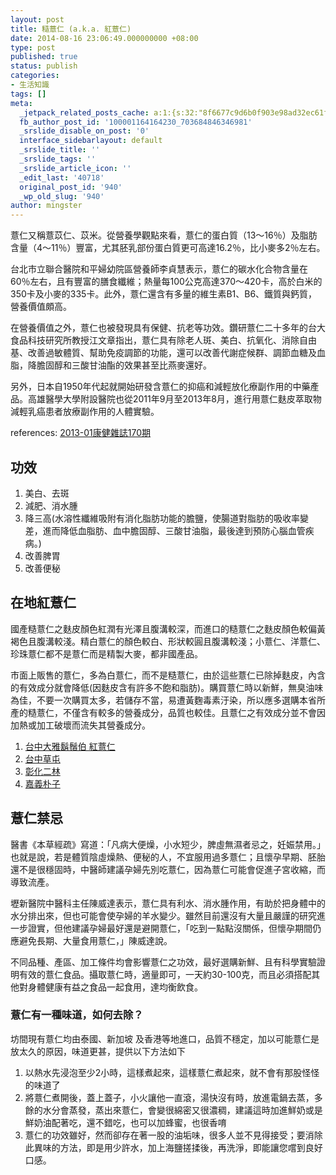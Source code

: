 ```yaml
---
layout: post
title: 糙薏仁 (a.k.a. 紅薏仁)
date: 2014-08-16 23:06:49.000000000 +08:00
type: post
published: true
status: publish
categories:
- 生活知識
tags: []
meta:
  _jetpack_related_posts_cache: a:1:{s:32:"8f6677c9d6b0f903e98ad32ec61f8deb";a:2:{s:7:"expires";i:1456526025;s:7:"payload";a:3:{i:0;a:1:{s:2:"id";i:107;}i:1;a:1:{s:2:"id";i:512;}i:2;a:1:{s:2:"id";i:58;}}}}
  fb_author_post_id: '100001164164230_703684846346981'
  _srslide_disable_on_post: '0'
  interface_sidebarlayout: default
  _srslide_title: ''
  _srslide_tags: ''
  _srslide_article_icon: ''
  _edit_last: '40718'
  original_post_id: '940'
  _wp_old_slug: '940'
author: mingster
---
```

<p>薏仁又稱薏苡仁、苡米。從營養學觀點來看，薏仁的蛋白質（13～16％）及脂肪含量（4～11％）豐富，尤其胚乳部份蛋白質更可高達16.2％，比小麥多2％左右。</p>
<p>台北市立聯合醫院和平婦幼院區營養師李貞慧表示，薏仁的碳水化合物含量在60％左右，且有豐富的膳食纖維；熱量每100公克高達370～420卡，高於白米的350卡及小麥的335卡。此外，薏仁還含有多量的維生素B1、B6、鐵質與鈣質，營養價值頗高。</p>
<p>在營養價值之外，薏仁也被發現具有保健、抗老等功效。鑽研薏仁二十多年的台大食品科技研究所教授江文章指出，薏仁具有除老人斑、美白、抗氧化、消除自由 基、改善過敏體質、幫助免疫調節的功能，還可以改善代謝症候群、調節血糖及血脂，降膽固醇和三酸甘油酯的效果甚至比燕麥還好。</p>
<p>另外，日本自1950年代起就開始研發含薏仁的抑癌和減輕放化療副作用的中藥產品。高雄醫學大學附設醫院也從2011年9月至2013年8月，進行用薏仁麩皮萃取物減輕乳癌患者放療副作用的人體實驗。</p>
<p>references: <a href="http://www.commonhealth.com.tw/article/article.action?id=5046086&amp;page=1">2013-01康健雜誌170期</a></p>
<h2>功效</h2>
<ol>
<li>美白、去斑</li>
<li>減肥、消水腫</li>
<li>降三高(水溶性纖維吸附有消化脂肪功能的膽鹽，使腸道對脂肪的吸收率變差，進而降低血脂肪、血中膽固醇、三酸甘油脂，最後達到預防心腦血管疾病。)</li>
<li>改善脾胃</li>
<li>改善便秘</li>
</ol>
<h2>在地紅薏仁</h2>
<p>國產糙薏仁之麩皮顏色紅潤有光澤且腹溝較深，而進口的糙薏仁之麩皮顏色較偏黃褐色且腹溝較淺。精白薏仁的顏色較白、形狀較圓且腹溝較淺；小薏仁、洋薏仁、珍珠薏仁都不是薏仁而是精製大麥，都非國產品。</p>
<p>市面上販售的薏仁，多為白薏仁，而不是糙薏仁，由於這些薏仁已除掉麩皮，內含的有效成分就會降低(因麩皮含有許多不飽和脂肪)。購買薏仁時以新鮮，無臭油味為佳，不要一次購買太多，若儲存不當，易遭黃麴毒素汙染，所以應多選購本省所產的糙薏仁，不僅含有較多的營養成分，品質也較佳。且薏仁之有效成分並不會因加熱或加工破壞而流失其營養成分。</p>
<ol>
<li><a title="大雅鬍鬚伯 紅薏仁" href="http://www.xn--nmqu14inmf.com/proview.php?fkid=&amp;skid=&amp;pdid=170" target="_blank">台中大雅鬍鬚伯 紅薏仁</a></li>
<li><a href="http://www.newsmarket.com.tw/shop/?product=%E6%9C%89%E6%A9%9F%E7%B4%85%E8%96%8F%E4%BB%81%E7%B2%92" target="_blank">台中草屯</a></li>
<li><a href="http://www.rlfa.org.tw/main.asp?item=32&amp;MasterID=38" target="_blank">彰化二林</a></li>
<li><a href="http://shop.polon.org.tw/plant.asp?i_id=4&amp;sub_itemid=14" target="_blank">嘉義朴子</a></li>
</ol>
<h2>薏仁禁忌</h2>
<p>醫書《本草經疏》寫道：「凡病大便燥，小水短少，脾虛無濕者忌之，妊娠禁用。」也就是說，若是體質陰虛燥熱、便秘的人，不宜服用過多薏仁；且懷孕早期、胚胎還不是很穩固時，中醫師建議孕婦先別吃薏仁，因為薏仁可能會促進子宮收縮，而導致流產。</p>
<p>壢新醫院中醫科主任陳威達表示，薏仁具有利水、消水腫作用，有助於把身體中的水分排出來，但也可能會使孕婦的羊水變少。雖然目前還沒有大量且嚴謹的研究進一步證實，但他建議孕婦最好還是避開薏仁，「吃到一點點沒關係，但懷孕期間仍應避免長期、大量食用薏仁，」陳威達說。</p>
<p>不同品種、產區、加工條件均會影響薏仁之功效，最好選購新鮮、且有科學實驗證明有效的薏仁食品。攝取薏仁時，適量即可，一天約30-100克，而且必須搭配其他對身體健康有益之食品一起食用，達均衡飲食。</p>
<h3>薏仁有一種味道，如何去除？</h3>
<p>坊間現有薏仁均由泰國、新加坡 及香港等地進口，品質不穩定，加以可能薏仁是放太久的原因，味道更甚，提供以下方法如下</p>
<ol>
<li>以熱水先浸泡至少2小時，這樣煮起來，這樣薏仁煮起來，就不會有那股怪怪的味道了</li>
<li>將薏仁煮開後，蓋上蓋子，小火讓他一直滾，湯快沒有時，放進電鍋去蒸，多餘的水分會蒸發，蒸出來薏仁，會變很綿密又很濃稠，建議這時加進鮮奶或是鮮奶油配著吃，還不錯吃，也可以加蜂蜜，也很香唷</li>
<li>薏仁的功效雖好，然而卻存在著一股的油垢味，很多人並不見得接受；要消除此異味的方法，即是用少許水，加上海鹽搓揉後，再洗淨，即能讓您嚐到良好口感。</li>
</ol>

